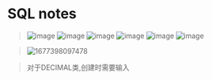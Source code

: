# SQL notes

>![image](https://user-images.githubusercontent.com/89850899/221398694-26001965-64d1-4ec3-b826-e91874426fa6.png)
>![image](https://user-images.githubusercontent.com/89850899/221398696-b54784ac-43a1-4089-85db-66c3d10633ad.png)
>![image](https://user-images.githubusercontent.com/89850899/221398703-60461b89-3437-4f6a-8040-0e036f63f923.png)
>![image](https://user-images.githubusercontent.com/89850899/221398722-316a0252-1b6f-4dbf-a038-071647837e89.png)
>![image](https://user-images.githubusercontent.com/89850899/221398728-a931a841-1ac0-4d67-afdd-bc817bb3262e.png)
>![image](https://user-images.githubusercontent.com/89850899/221398735-0a2afd15-bdce-4daf-9a25-0e4f079c4d94.png)



>![1677398097478](https://user-images.githubusercontent.com/89850899/221398888-d58c0a60-d977-4fe8-aa34-a4749b0ccb5c.png)

>对于DECIMAL类,创建时需要输入
